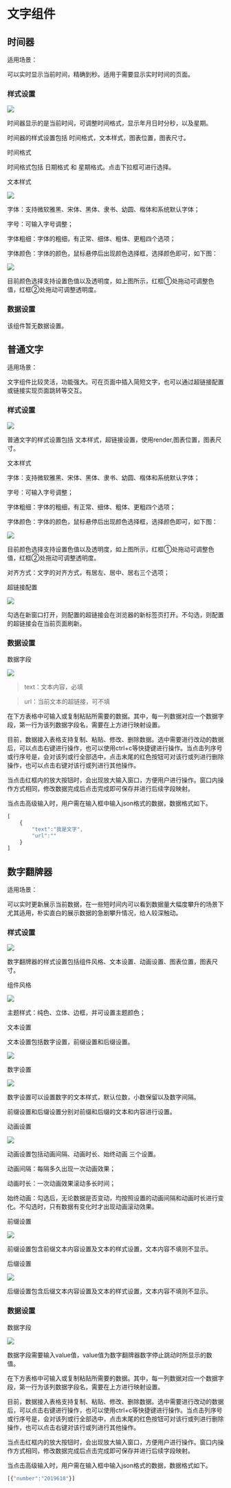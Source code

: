 # 文字组件

## 时间器

适用场景：


可以实时显示当前时间，精确到秒。适用于需要显示实时时间的页面。

### 样式设置

![](http://storage.360buyimg.com/docs-image/1600085719.png)

时间器显示的是当前时间，可调整时间格式，显示年月日时分秒，以及星期。

时间器的样式设置包括 时间格式，文本样式，图表位置，图表尺寸。

时间格式



时间格式包括 日期格式 和 星期格式。点击下拉框可进行选择。

文本样式

![](http://storage.360buyimg.com/docs-image/1600085844.png)

字体：支持微软雅黑、宋体、黑体、隶书、幼圆、楷体和系统默认字体；

字号：可输入字号调整；

字体粗细：字体的粗细，有正常、细体、粗体、更粗四个选项；

字体颜色：字体的颜色，鼠标悬停后出现颜色选择框，选择颜色即可，如下图：

![](http://storage.360buyimg.com/docs-image/1590660271.png)


目前颜色选择支持设置色值以及透明度，如上图所示，红框①处拖动可调整色值，红框②处拖动可调整透明度。

### 数据设置

该组件暂无数据设置。

## 普通文字

适用场景：

文字组件比较灵活，功能强大。可在页面中插入简短文字，也可以通过超链接配置或链接实现页面跳转等交互。

### 样式设置

![](http://storage.360buyimg.com/docs-image/1600085931.png)

普通文字的样式设置包括 文本样式，超链接设置，使用render,图表位置，图表尺寸。

文本样式

字体：支持微软雅黑、宋体、黑体、隶书、幼圆、楷体和系统默认字体；

字号：可输入字号调整；

字体粗细：字体的粗细，有正常、细体、粗体、更粗四个选项；

字体颜色：字体的颜色，鼠标悬停后出现颜色选择框，选择颜色即可，如下图：

![](http://storage.360buyimg.com/docs-image/1590660271.png)

目前颜色选择支持设置色值以及透明度，如上图所示，红框①处拖动可调整色值，红框②处拖动可调整透明度。

对齐方式：文字的对齐方式，有居左、居中、居右三个选项；

超链接配置

![](http://storage.360buyimg.com/docs-image/1600085960.png)

勾选在新窗口打开，则配置的超链接会在浏览器的新标签页打开。不勾选，则配置的超链接会在当前页面刷新。

### 数据设置

数据字段

![](http://storage.360buyimg.com/docs-image/1597735750.png)

>   text：文本内容，必填

>   url：当前文本的超链接，可不填

在下方表格中可输入或复制粘贴所需要的数据。其中，每一列数据对应一个数据字段，第一行为该列数据字段名，需要在上方进行映射设置。

目前，数据接入表格支持复制、粘贴、修改、删除数据。选中需要进行改动的数据后，可以点击右键进行操作，也可以使用ctrl+c等快捷键进行操作。当点击列序号或行序号是，会对该列或行全部选中，点击末尾的红色按钮可对该行或列进行删除操作，也可以点击右键对该行或列进行其他操作。

当点击红框内的放大按钮时，会出现放大输入窗口，方便用户进行操作。窗口内操作方式相同，修改数据完成后点击完成即可保存并进行后续字段映射。

当点击高级输入时，用户需在输入框中输入json格式的数据，数据格式如下。

``` js
[
    {
        "text":"我是文字",
        "url":""
    }
]
```



## 数字翻牌器

适用场景：

可以实时更新展示当前数据，在一些短时间内可以看到数据量大幅度攀升的场景下尤其适用，朴实直白的展示数据的急剧攀升情况，给人较深触动。

### 样式设置

![](http://storage.360buyimg.com/docs-image/1600086190.png)

数字翻牌器的样式设置包括组件风格、文本设置、动画设置、图表位置，图表尺寸。

组件风格

![](http://storage.360buyimg.com/docs-image/1600086294.jpg)

主题样式：纯色、立体、边框，并可设置主题颜色；

文本设置

文本设置包括数字设置，前缀设置和后缀设置。

![](http://storage.360buyimg.com/docs-image/1596701123.png)

数字设置

![](http://storage.360buyimg.com/docs-image/1596701251.png)

数字设置可以设置数字的文本样式，默认位数，小数保留以及数字间隔。

前缀设置和后缀设置分别对前缀和后缀的文本和内容进行设置。

动画设置

![](http://storage.360buyimg.com/docs-image/03831b70a52e4600a32b0565fd3f0c75.png)

动画设置包括动画间隔、动画时长、始终动画 三个设置。

动画间隔：每隔多久出现一次动画效果；

动画时长：一次动画效果滚动多长时间；

始终动画：勾选后，无论数据是否变动，均按照设置的动画间隔和动画时长进行变化。不勾选时，只有数据有变化时才出现动画滚动效果。

前缀设置

![](http://storage.360buyimg.com/docs-image/e239b279e7f34c13ae549edd1dd1c7e7.png)

前缀设置包含前缀文本内容设置及文本的样式设置，文本内容不填则不显示。

后缀设置

![](http://storage.360buyimg.com/docs-image/e5dc60863b534bf3bd4aa457d19a2d89.png)

后缀设置包含后缀文本内容设置及文本的样式设置，文本内容不填则不显示。

### 数据设置

数据字段

![](http://storage.360buyimg.com/docs-image/1597735865.png)

数据字段需要输入value值，value值为数字翻牌器数字停止跳动时所显示的数值。

在下方表格中可输入或复制粘贴所需要的数据。其中，每一列数据对应一个数据字段，第一行为该列数据字段名，需要在上方进行映射设置。

目前，数据接入表格支持复制、粘贴、修改、删除数据。选中需要进行改动的数据后，可以点击右键进行操作，也可以使用ctrl+c等快捷键进行操作。当点击列序号或行序号是，会对该列或行全部选中，点击末尾的红色按钮可对该行或列进行删除操作，也可以点击右键对该行或列进行其他操作。

当点击红框内的放大按钮时，会出现放大输入窗口，方便用户进行操作。窗口内操作方式相同，修改数据完成后点击完成即可保存并进行后续字段映射。

当点击高级输入时，用户需在输入框中输入json格式的数据，数据格式如下。

``` js
[{"number":"2019618"}]
```
